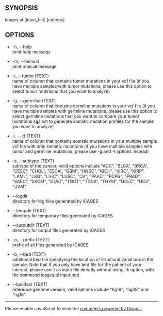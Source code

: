 ## SYNOPSIS

icages.pl (input_file) [options]

## OPTIONS

- -h, --help              
print help message   

- -m, --manual            
print manual message

- -t, --tumor (TEXT)      
name of column that contains tumor mutations in your vcf file (if you have multiple samples with tumor mutations, please use this option to select tumor mutations that you want to analyze)

- -g, --germline (TEXT)   
name of column that contains germline mutations in your vcf file (if you have multiple samples with germline mutations, please use this option to select germline mutations that you want to compare your tumor mutations against to generate somatic mutation profiles for the sample you want to analyze)

- -i, --id (TEXT)         
name of column that contains somatic mutations in your multiple sample vcf file with only somatic mutations (if you have multiple samples with tumor and germline mutations, please use -g and -t options instead)

- -s, --subtype (TEXT)    
subtype of the cancer, valid options include "ACC", "BLCA", "BRCA", "CESC", "CHOL", "ESCA", "GBM", "HNSC", "KICH", "KIRC", "KIRP", "LAML", "LGG", "LIHC", "LUSC", "OV", "PAAD", "PCPG", "PRAD", "SARC", "SKCM", "STAD", "TGCT", "TGCA", "THYM", "UCEC", "UCS", "UVM"

- --logdir                
directory for log files generated by iCAGES

- --tempdir (TEXT)        
directory for temporary files generated by iCAGES

- --outputdir (TEXT)      
directory for output files generated by iCAGES

- -p, --prefix (TEXT)     
prefix of all files generated by iCAGES

- -b, --bed (TEXT)        
additional bed file specifying the location of structural variations in the sample. Note that if you only have bed file for the patient of your interest, please use it as input file directly without using -b option, with the command icages.pl input.bed

- --buildver (TEXT)       
reference genome version, valid options include "hg19", "hg38" and "hg18"


---

<div id="disqus_thread"></div>
<script type="text/javascript">
/* * * CONFIGURATION VARIABLES * * */
var disqus_shortname = 'icages';
var disqus_identifier = 'usage';
var disquss_title = 'iCAGES Usage';

/* * * DON'T EDIT BELOW THIS LINE * * */
(function() {
var dsq = document.createElement('script'); dsq.type = 'text/javascript'; dsq.async = true;
dsq.src = '//' + disqus_shortname + '.disqus.com/embed.js';
(document.getElementsByTagName('head')[0] || document.getElementsByTagName('body')[0]).appendChild(dsq);
})();
</script>
<noscript>Please enable JavaScript to view the <a href="https://disqus.com/?ref_noscript" rel="nofollow">comments powered by Disqus.</a></noscript>

